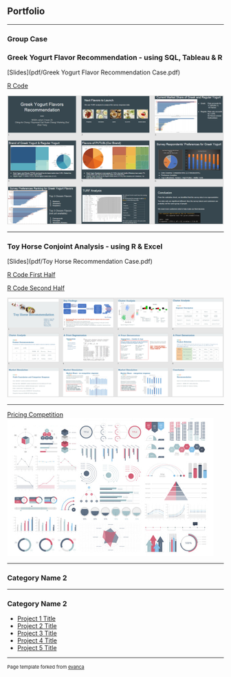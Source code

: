 ## Portfolio

---

### Group Case
### Greek Yogurt Flavor Recommendation - using SQL, Tableau & R

[Slides](pdf/Greek Yogurt Flavor Recommendation Case.pdf)

[R Code](pdf/Greek-Yogurt-Case-Code.html)

<img src="images/yogurt case.png"> 


---

### Toy Horse Conjoint Analysis - using R & Excel

[Slides](pdf/Toy Horse Recommendation Case.pdf)

[R Code First Half](pdf/Toy-Horse-Case-Code1.html)

[R Code Second Half](pdf/Toy-Horse-Case-Code2.html)

<img src="images/toy horse case.png">


---


[Pricing Competition](http://example.com/)
<img src="images/dummy_thumbnail.jpg?raw=true"/>

---

### Category Name 2



---

### Category Name 2

- [Project 1 Title](http://example.com/)
- [Project 2 Title](http://example.com/)
- [Project 3 Title](http://example.com/)
- [Project 4 Title](http://example.com/)
- [Project 5 Title](http://example.com/)




---
<p style="font-size:11px">Page template forked from <a href="https://github.com/evanca/quick-portfolio">evanca</a></p>
<!-- Remove above link if you don't want to attibute -->

